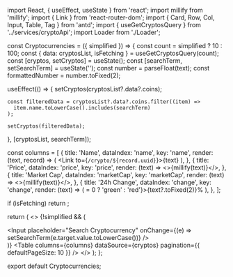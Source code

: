 
import React, { useEffect, useState } from 'react';
import millify from 'millify';
import { Link } from 'react-router-dom';
import { Card, Row, Col, Input, Table, Tag } from 'antd';
import { useGetCryptosQuery } from '../services/cryptoApi';
import Loader from './Loader';

const Cryptocurrencies = ({ simplified }) => {
  const count = simplified ? 10 : 100;
  const { data: cryptosList, isFetching } = useGetCryptosQuery(count);
  const [cryptos, setCryptos] = useState();
  const [searchTerm, setSearchTerm] = useState('');
  const number = parseFloat(text);
  const formattedNumber = number.toFixed(2);
  
  useEffect(() => {
    setCryptos(cryptosList?.data?.coins);

    const filteredData = cryptosList?.data?.coins.filter((item) =>
      item.name.toLowerCase().includes(searchTerm)
    );

    setCryptos(filteredData);
  }, [cryptosList, searchTerm]);

  const columns = [
    {
      title: 'Name',
      dataIndex: 'name',
      key: 'name',
      render: (text, record) => (
        <Link to={`/crypto/${record.uuid}`}>{text}</Link>
      ),
    },
    {
      title: 'Price',
      dataIndex: 'price',
      key: 'price',
      render: (text) => <>{millify(text)}</>,
    },
    {
      title: 'Market Cap',
      dataIndex: 'marketCap',
      key: 'marketCap',
      render: (text) => <>{millify(text)}</>,
    },
    {
      title: '24h Change',
      dataIndex: 'change',
      key: 'change',
      render: (text) => (
        <Tag color={text >= 0 ? 'green' : 'red'}>{text?.toFixed(2)}%</Tag>
      ),
    },
  ];

  if (isFetching) return <Loader />;

  return (
    <>
      {!simplified && (
        <div className="search-crypto">
          <Input
            placeholder="Search Cryptocurrency"
            onChange={(e) => setSearchTerm(e.target.value.toLowerCase())}
          />
        </div>
      )}
      <Table
        columns={columns}
        dataSource={cryptos}
        pagination={{ defaultPageSize: 10 }}
      />
    </>
  );
};

export default Cryptocurrencies;
